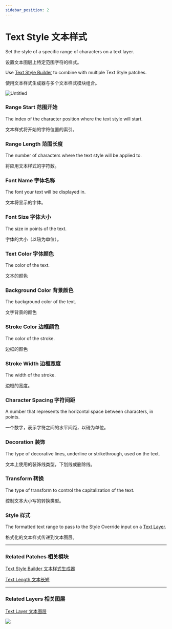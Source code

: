 ```yaml
---
sidebar_position: 2
---
```


# Text Style 文本样式

Set the style of a specific range of characters on a text layer.

设置文本图层上特定范围字符的样式。

Use [Text Style Builder](./Text%20Style%20Builder.md) to combine with multiple Text Style patches.

使用文本样式生成器与多个文本样式模块组合。

![Untitled](https://s3.us-west-2.amazonaws.com/secure.notion-static.com/8283bd2b-c873-43b6-9adf-dc1fdf46792e/Untitled.png?X-Amz-Algorithm=AWS4-HMAC-SHA256&X-Amz-Content-Sha256=UNSIGNED-PAYLOAD&X-Amz-Credential=AKIAT73L2G45EIPT3X45%2F20220602%2Fus-west-2%2Fs3%2Faws4_request&X-Amz-Date=20220602T180436Z&X-Amz-Expires=86400&X-Amz-Signature=22220a5725fdd04039d69f20b2072844939165ca6e22aa884ba774a43f19ed11&X-Amz-SignedHeaders=host&response-content-disposition=filename%20%3D%22Untitled.png%22&x-id=GetObject)

### Range Start 范围开始

The index of the character position where the text style will start.

文本样式将开始的字符位置的索引。

### Range Length 范围长度

The number of characters where the text style will be applied to.

将应用文本样式的字符数。

### Font Name 字体名称

The font your text will be displayed in.

文本将显示的字体。

### Font Size 字体大小

The size in points of the text.

字体的大小（以磅为单位）。

### Text Color 字体颜色

The color of the text.

文本的颜色

### Background Color 背景颜色

The background color of the text.

文字背景的颜色

### Stroke Color 边框颜色

The color of the stroke.

边框的颜色

### Stroke Width 边框宽度

The width of the stroke.

边框的宽度。

### Character Spacing 字符间距

A number that represents the horizontal space between characters, in points.

一个数字，表示字符之间的水平间距，以磅为单位。

### Decoration 装饰

The type of decorative lines, underline or strikethrough, used on the text.

文本上使用的装饰线类型，下划线或删除线。

### Transform 转换

The type of transform to control the capitalization of the text.

控制文本大小写的转换类型。

### Style 样式

The formatted text range to pass to the Style Override input on a [Text Layer](./../Layer/Text%20Layer.md).

格式化的文本样式传递到文本图层。

------

### Related Patches 相关模块

[Text Style Builder 文本样式生成器](./Text%20Style%20Builder.md)

[Text Length 文本长短](./Text%20Length.md)

------

### Related Layers 相关图层

[Text Layer 文本图层](./../Layer/Text%20Layer.md)

![](https://s3.us-west-2.amazonaws.com/secure.notion-static.com/4620337d-6f3f-4c70-9540-fc7c08094f53/Untitled.png?X-Amz-Algorithm=AWS4-HMAC-SHA256&X-Amz-Content-Sha256=UNSIGNED-PAYLOAD&X-Amz-Credential=AKIAT73L2G45EIPT3X45%2F20220602%2Fus-west-2%2Fs3%2Faws4_request&X-Amz-Date=20220602T180447Z&X-Amz-Expires=86400&X-Amz-Signature=c761b693415a82ed6eb075b8fde5384e71ff1d3a8cb185ae48ec5e349ef04f47&X-Amz-SignedHeaders=host&response-content-disposition=filename%20%3D%22Untitled.png%22&x-id=GetObject)
